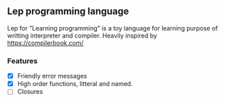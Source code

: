 ## Lep programming language

Lep for "Learning programming" is a toy language for learning purpose of writting interpreter and compiler. Heavily inspired by https://compilerbook.com/

### Features
- [x] Friendly error messages
- [x] High order functions, litteral and named.
- [ ] Closures
